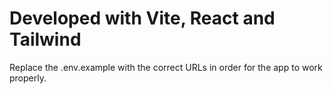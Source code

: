 # Developed with Vite, React and Tailwind
Replace the .env.example with the correct URLs in order for the app to work properly.
